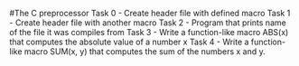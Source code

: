 #The C preprocessor
Task 0 - Create header file with defined macro
Task 1 - Create header file with another macro
Task 2 - Program that prints name of the file it was compiles from
Task 3 - Write a function-like macro ABS(x) that computes the absolute value of a number x
Task 4 - Write a function-like macro SUM(x, y) that computes the sum of the numbers x and y.
